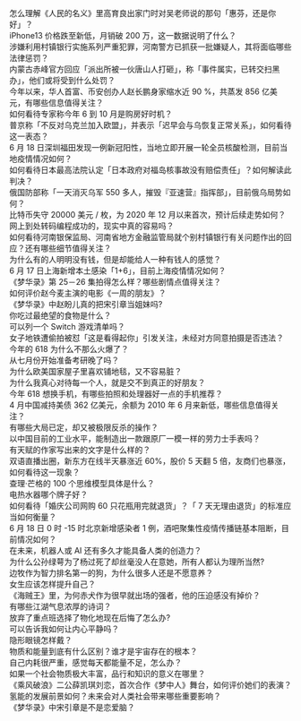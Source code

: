 怎么理解《人民的名义》里高育良出家门时对吴老师说的那句「惠芬，还是你好」？  
iPhone13 价格跌至新低，月销破 200  万，这一数据说明了什么？  
涉嫌利用村镇银行实施系列严重犯罪，河南警方已抓获一批嫌疑人，其将面临哪些法律惩罚？  
内蒙古赤峰官方回应「派出所被一伙唐山人打砸」，称「事件属实，已转交扫黑办」，他们或将受到什么处罚？  
今年以来，华人首富、币安创办人赵长鹏身家缩水近 90 %，共蒸发 856 亿美元，有哪些信息值得关注？  
如何看待专家称今年 6 到 10 月是购房好时机？  
普京称「不反对乌克兰加入欧盟」，并表示「迟早会与乌恢复正常关系」，如何看待这一表态？  
6 月 18 日深圳福田发现一例新冠阳性，当地立即开展一轮全员核酸检测，目前当地疫情情况如何？  
如何看待日本最高法院认定「日本政府对福岛核事故没有赔偿责任」？如何解读此判决？  
俄国防部称「一天消灭乌军 550 多人，摧毁『亚速营』指挥部」，目前俄乌局势如何？  
比特币失守 20000 美元 / 枚，为 2020 年 12 月以来首次，预计后续走势如何？  
网上到处转码编程成功的，现实中真的容易吗？  
如何看待河南银保监局、河南省地方金融监管局就个别村镇银行有关问题作出的回应？还有哪些细节值得关注？  
为什么有的人明明没有钱，但是却能给人一种有钱人的感觉？  
6 月 17 日上海新增本土感染「1+6」，目前上海疫情情况如何？  
《梦华录》第 25－26 集拍得怎么样？哪些剧情点值得关注？  
如何评价赵今麦主演的电影《一周的朋友》？  
《梦华录》中赵盼儿真的把宋引章当姐妹吗?  
你吃过最绝望的食物是什么？  
可以列一个 Switch 游戏清单吗？  
女子地铁遭偷拍被怼「这是看得起你」引发关注，未经对方同意拍摄是否违法？  
今年的 618 为什么不那么火爆了？  
从七月份开始准备考研晚了吗？  
为什么欧美国家屋子里喜欢铺地毯，又不容易脏？  
为什么我真心对待每一个人，就是交不到真正的好朋友？  
今年 618 想换手机，有哪些拍照和处理器好一点的手机推荐？  
4 月中国减持美债 362 亿美元，余额为 2010 年 6 月来新低，哪些信息值得关注？  
有哪些大局已定，却又被极限反杀的操作？  
以中国目前的工业水平，能制造出一款跟原厂一模一样的劳力士手表吗？  
有天赋的作家写出来的文字是什么样的？  
双语直播出圈，新东方在线半天暴涨近 60%，股价 5 天翻 5 倍，友商们也暴涨，如何看待这一现象？  
查理·芒格的 100 个思维模型具体是什么？  
电热水器哪个牌子好？  
如何看待「婚庆公司网购 60 只花瓶用完就退货」？「 7 天无理由退货」的标准应当如何衡量？  
6 月 18 日 0 时 -15 时北京新增感染者 1 例，酒吧聚集性疫情传播链基本阻断，目前情况如何？  
在未来，机器人或 AI 还有多久才能具备人类的创造力？  
为什么公孙绿萼为了杨过死了却丝毫没人在意她，所有人都认为理所当然?  
边牧作为智力排名第一的狗，为什么很多人还是不愿意养？  
女生应该怎样提升自己？  
《海贼王》里，为何赤犬作为很早就出场的强者，他的压迫感没有掉价？  
有哪些江湖气息浓厚的诗词？  
放弃了重点班选择了物化地现在后悔了怎么办?  
可以告诉我如何让内心平静吗？  
隐形眼镜怎样戴？  
物质和能量到底有什么区别？谁才是宇宙存在的根本？  
自己内耗很严重，感觉每天都能量不足，怎么办？  
如果一个社会物质极大丰富，品行和知识的意义在哪里？  
《乘风破浪》二公薛凯琪刘恋，首次合作《梦中人》舞台，如何评价她们的表演？  
氢能的发展前景如何？未来会对人类社会带来哪些重要影响？  
《梦华录》中宋引章是不是恋爱脑？  
